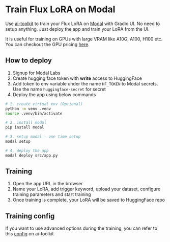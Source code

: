 # Train Flux LoRA on Modal

Use [ai-toolkit](https://github.com/ostris/ai-toolkit) to train your Flux LoRA on [Modal](https://modal.com/) with Gradio UI.
No need to setup anything. Just deploy the app and train your LoRA from the UI.

It is useful for training on GPUs with large VRAM like A10G, A100, H100 etc. You can checkout the GPU pricing [here](https://modal.com/pricing).

## How to deploy

1. Signup for Modal Labs
2. Create hugging face token with **write** access to HuggingFace
3. Add token to env variable under the name `HF_TOKEN` to Modal secrets. Use the name `huggingface-secret` for secret
4. Deploy the app using below commands

```sh
# 1. create virtual env (Optional)
python -m venv .venv
source .venv/bin/activate

# 2. install modal
pip install modal

# 3. setup modal - one time setup
modal setup

# 4. deploy the app
modal deploy src/app.py
```

## Training

1. Open the app URL in the browser
2. Name your LoRA, add trigger keyword, upload your dataset, configure training parameters and start training
3. Once training is complete, your LoRA will be saved to HuggingFace repo

## Training config

If you want to use advanced options during the training, you can refer to this [config](https://github.com/ostris/ai-toolkit/blob/main/config/examples/train_lora_flux_24gb.yaml) on ai-toolkit
